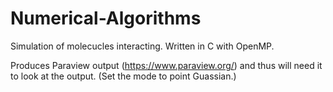 # Numerical-Algorithms

Simulation of molecucles interacting. Written in C with OpenMP. 

Produces Paraview output (https://www.paraview.org/) and thus will need it to look at the output. (Set the mode to point Guassian.)
